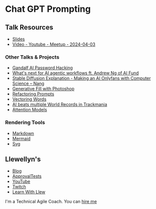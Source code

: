 # Chat GPT Prompting

## Talk Resources

* [Slides](https://github.com/isidore/Talks/raw/master/Slides/ChatGPT_Prompting.pptx)
* [Video - Youtube - Meetup - 2024-04-03](https://www.youtube.com/live/O18bqBlD1Rw?si=0t_uGtfDdckZIiKE&t=925)

### Other Talks & Projects

* [Gandalf AI Password Hacking](https://gandalf.lakera.ai/)
* [What's next for AI agentic workflows ft. Andrew Ng of AI Fund
](https://youtu.be/sal78ACtGTc?si=Fnfogzue8nyLu4br&t=189)
* [Stable Diffusion Explanation - Making an AI Onlyfans with Computer Science – Nang
](https://youtu.be/nc9kq9ZkNV8?si=K_9JqwJ46j1B1Q6J&t=314)
* [Generative Fill with Photoshop](https://www.youtube.com/watch?v=a3LXB-lA-Qw&t=602s)
* [Refactoring Prompts](https://github.com/isidore/Refactoring.ChatGPT.Prompts)
* [Vectoring Words](https://www.youtube.com/watch?v=L3D0JEA1Jdc)
* [AI beats multiple World Records in Trackmania](https://www.youtube.com/watch?v=kojH8a7BW04)
* [Attention Models](https://www.youtube.com/watch?v=eMlx5fFNoYc)

### Rendering Tools

* [Markdown](https://markdownlivepreview.com/)
* [Mermaid](https://mermaid.live/)
* [Svg](https://www.svgviewer.dev/)


## Llewellyn's<!-- include: llewellyn.md -->

* [Blog](https://llewellynfalco.blogspot.com/)
* [ApprovalTests](https://github.com/approvals/)
* [YouTube](https://www.youtube.com/user/isidoreus/videos)
* [Twitch](https://www.twitch.tv/llewellynfalco)
* [Learn With Llew](https://github.com/LearnWithLlew)

I'm a Technical Agile Coach. You can [hire me](http://llewellynfalco.blogspot.com/p/hire-me.html)
<!-- endInclude -->
